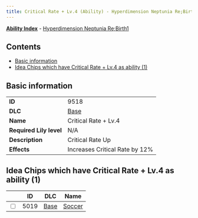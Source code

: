 ```yaml
---
title: Critical Rate + Lv.4 (Ability) - Hyperdimension Neptunia Re;Birth1
---
```


[**Ability Index**](/neptunia/rb1/ability/index.html) - [Hyperdimension Neptunia Re;Birth1](/neptunia/rb1)

## Contents

- [Basic information](#basic-information)
- [Idea Chips which have Critical Rate + Lv.4 as ability (1)](#idea-chips-which-have-critical-rate-lv4-as-ability-1)

## Basic information

|   |   |
| -- | -- |
| **ID** | 9518 |
| **DLC** | [Base](/neptunia/rb1/dlc/1-base.html) |
| **Name** | Critical Rate + Lv.4 |
| **Required Lily level** | N/A |
| **Description** | Critical Rate Up |
| **Effects** | Increases Critical Rate by 12% |


## Idea Chips which have Critical Rate + Lv.4 as ability (1)

|    | ID | DLC | Name |
| -- | -- | --- | ---- |
| <input type="checkbox" id="rb1-item-1-5019" class="trackbox" /> | 5019 | [Base](/neptunia/rb1/dlc/1-base.html) | [Soccer](/neptunia/rb1/item/1-5019-soccer.html) |
